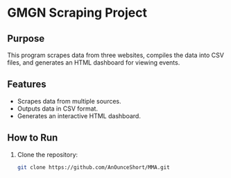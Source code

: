 # GMGN Scraping Project

## Purpose
This program scrapes data from three websites, compiles the data into CSV files, and generates an HTML dashboard for viewing events.

## Features
- Scrapes data from multiple sources.
- Outputs data in CSV format.
- Generates an interactive HTML dashboard.

## How to Run
1. Clone the repository:
   ```bash
   git clone https://github.com/AnOunceShort/MMA.git

